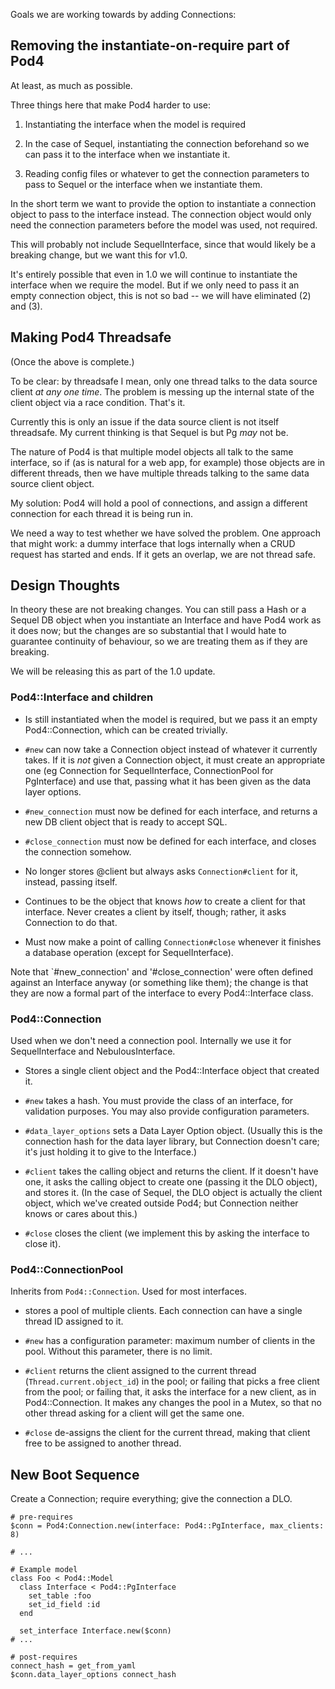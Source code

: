Goals we are working towards by adding Connections:

Removing the instantiate-on-require part of Pod4
------------------------------------------------

At least, as much as possible. 

Three things here that make Pod4 harder to use:

1. Instantiating the interface when the model is required

2. In the case of Sequel, instantiating the connection beforehand so we can pass it to the
  interface when we instantiate it.

3. Reading config files or whatever to get the connection parameters to pass to Sequel or the
   interface when we instantiate them.

In the short term we want to provide the option to instantiate a connection object to pass to the
interface instead. The connection object would only need the connection parameters before the model
was used, not required.  

This will probably not include SequelInterface, since that would likely be a breaking change, but
we want this for v1.0.

It's entirely possible that even in 1.0 we will continue to instantiate the interface when we
require the model. But if we only need to pass it an empty connection object, this is not so bad --
we will have eliminated (2) and (3).


Making Pod4 Threadsafe
----------------------

(Once the above is complete.)

To be clear: by threadsafe I mean, only one thread talks to the data source client _at any one
time_.  The problem is messing up the internal state of the client object via a race condition.
That's it. 

Currently this is only an issue if the data source client is not itself threadsafe.  My current
thinking is that Sequel is but Pg _may_ not be.  

The nature of Pod4 is that multiple model objects all talk to the same interface, so if (as is
natural for a web app, for example) those objects are in different threads, then we have multiple
threads talking to the same data source client object.

My solution: Pod4 will hold a pool of connections, and assign a different connection for each
thread it is being run in.

We need a way to test whether we have solved the problem.  One approach that might work: a dummy
interface that logs internally when a CRUD request has started and ends.  If it gets an overlap, we
are not thread safe.


Design Thoughts
---------------

In theory these are not breaking changes. You can still pass a Hash or a Sequel DB object when you
instantiate an Interface and have Pod4 work as it does now; but the changes are so substantial that
I would hate to guarantee continuity of behaviour, so we are treating them as if they are breaking.

We will be releasing this as part of the 1.0 update.

### Pod4::Interface and children ###

* Is still instantiated when the model is required, but we pass it an empty Pod4::Connection, which
  can be created trivially.

* `#new` can now take a Connection object instead of whatever it currently takes. If it is _not_
  given a Connection object, it must create an appropriate one (eg Connection for SequelInterface,
  ConnectionPool for PgInterface) and use that, passing what it has been given as the data layer
  options.

* `#new_connection` must now be defined for each interface, and returns a new DB client object
  that is ready to accept SQL.

* `#close_connection` must now be defined for each interface, and closes the connection somehow.

* No longer stores @client but always asks `Connection#client` for it, instead, passing itself.

* Continues to be the object that knows _how_ to create a client for that interface. Never 
  creates a client by itself, though; rather, it asks Connection to do that.

* Must now make a point of calling `Connection#close` whenever it finishes a database operation
  (except for SequelInterface).

Note that `#new_connection' and '#close_connection' were often defined against an Interface anyway
(or something like them); the change is that they are now a formal part of the interface to
every Pod4::Interface class.


### Pod4::Connection ###

Used when we don't need a connection pool. Internally we use it for SequelInterface and
NebulousInterface.

* Stores a single client object and the Pod4::Interface object that created it.

* `#new` takes a hash. You must provide the class of an interface, for validation purposes. You may
  also provide configuration parameters. 

* `#data_layer_options` sets a Data Layer Option object. (Usually this is the connection hash for
  the data layer library, but Connection doesn't care; it's just holding it to give to the
  Interface.)

* `#client` takes the calling object and returns the client. If it doesn't have one, it
  asks the calling object to create one (passing it the DLO object), and stores it. (In the case of
  Sequel, the DLO object is actually the client object, which we've created outside Pod4; but
  Connection neither knows or cares about this.)

* `#close` closes the client (we implement this by asking the interface to close it).

### Pod4::ConnectionPool ###

Inherits from `Pod4::Connection`. Used for most interfaces.

* stores a pool of multiple clients. Each connection can have a single thread ID assigned to it.

* `#new` has a configuration parameter: maximum number of clients in the pool. Without this
  parameter, there is no limit.

* `#client` returns the client assigned to the current thread (`Thread.current.object_id`) in
  the pool; or failing that picks a free client from the pool; or failing that, it asks the
  interface for a new client, as in Pod4::Connection. It makes any changes the pool in a Mutex, so
  that no other thread asking for a client will get the same one.

* `#close` de-assigns the client for the current thread, making that client free to be assigned to
  another thread.


New Boot Sequence
-----------------

Create a Connection; require everything; give the connection a DLO.

```
# pre-requires
$conn = Pod4:Connection.new(interface: Pod4::PgInterface, max_clients: 8)

# ...

# Example model
class Foo < Pod4::Model
  class Interface < Pod4::PgInterface
    set_table :foo
    set_id_field :id
  end

  set_interface Interface.new($conn)
# ...

# post-requires
connect_hash = get_from_yaml
$conn.data_layer_options connect_hash
```



